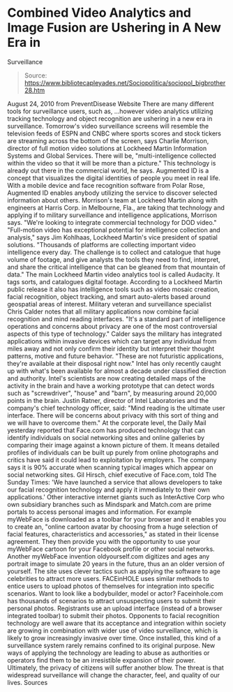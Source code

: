 # Combined Video Analytics and Image Fusion are Ushering in A New Era in 
Surveillance

> Source: https://www.bibliotecapleyades.net/Sociopolitica/sociopol_bigbrother28.htm

August 24, 2010
from
PreventDisease Website
There are many different tools for surveillance users, such as,
...however video analytics utilizing tracking technology and object
recognition are ushering in a new era in surveillance.
Tomorrow's video surveillance screens will resemble the television feeds of
ESPN and CNBC where sports scores and stock tickers are streaming across the
bottom of the screen, says Charlie Morrison, director of full motion
video solutions at Lockheed Martin Information Systems and Global Services.
There will be,
"multi-intelligence collected within the
video so that it will be more than a picture."
This technology is already out there in the
commercial world, he says.
Augmented ID is a concept
that visualizes the digital identities of people you meet in real life.
With a mobile device and face
recognition software from Polar Rose,
Augmented ID enables anybody
utilizing the service to discover selected information about others.
Morrison's team at Lockheed Martin along with
engineers at Harris Corp. in Melbourne, Fla., are taking that technology and
applying if to military surveillance and intelligence applications, Morrison
says.
"We're looking to integrate commercial
technology for DOD video."
"Full-motion video has exceptional potential for intelligence collection
and analysis," says Jim Kohlhaas, Lockheed Martin's vice president of
spatial solutions.
"Thousands of platforms are collecting
important video intelligence every day. The challenge is to collect and
catalogue that huge volume of footage, and give analysts the tools they
need to find, interpret, and share the critical intelligence that can be
gleaned from that mountain of data."
The main Lockheed Martin video analytics tool is
called Audacity. It tags sorts, and catalogues digital footage.
According to a Lockheed Martin public release it
also has intelligence tools such as video mosaic creation, facial
recognition, object tracking, and smart auto-alerts based around geospatial
areas of interest.
Military veteran and surveillance specialist Chris Calder notes that
all
military applications now combine facial recognition and mind reading
interfaces.
"It's a standard part of intelligence
operations and concerns about privacy are one of the most controversial
aspects of this type of technology."
Calder says the military has integrated
applications within invasive devices which can target any individual from
miles away and not only confirm their identity but interpret their thought
patterns, motive and future behavior.
"These are not futuristic applications,
they're available at their disposal right now."
Intel has only recently caught up with what's
been available for almost a decade under classified direction and authority.
Intel's scientists are now creating detailed
maps of the activity in the brain and have a working prototype that can
detect words such as "screwdriver", "house" and "barn", by measuring around
20,000 points in the brain.
Justin Ratner, director of Intel Laboratories and the company's chief
technology officer, said:
"Mind reading is the ultimate user
interface. There will be concerns about privacy with this sort of thing
and we will have to overcome them."
At the corporate level, the Daily Mail
yesterday
reported that
Face.com has produced technology that can identify individuals
on social networking sites and online galleries by comparing their image
against a known picture of them.
It means detailed profiles of individuals can be built up purely from online
photographs and critics have said it could lead to exploitation by
employers.
The company says it is 90% accurate when scanning typical images which
appear on social networking sites.
Gil Hirsch, chief executive of Face.com, told The Sunday Times:
'We have launched a service that allows
developers to take our facial recognition technology and apply it
immediately to their own applications.'
Other interactive internet giants such as
InterActive Corp who own subsidiary branches such as
Mindspark and
Match.com
are prime portals to access personal images and information.
For example
myWebFace is downloaded as a toolbar
for your browser and it enables you to create an,
"online cartoon avatar by choosing from a
huge selection of facial features, characteristics and accessories," as
stated in their license agreement.
They then provide you with the opportunity to
use your myWebFace cartoon for your Facebook profile or other social
networks.
Another myWebFace invention
oldyourself.com digitizes and ages any portrait
image to simulate 20 years in the future, thus an an older version of
yourself. The site uses clever tactics such as applying the software to age
celebrities to attract more users.
FACEinHOLE uses similar methods to entice users to upload photos of
themselves for integration into specific scenarios.
Want to look like a bodybuilder, model or actor?
Faceinhole.com has thousands of scenarios to attract unsuspecting users to
submit their personal photos. Registrants use an upload interface (instead
of a browser integrated toolbar) to submit their photos.
Opponents to facial recognition technology are well aware that its
acceptance and integration within society are growing in combination with
wider use of video surveillance, which is likely to grow increasingly
invasive over time.
Once installed, this kind of a surveillance
system rarely remains confined to its original purpose. New ways of applying
the technology are leading to abuse as authorities or operators find them to
be an irresistible expansion of their power.
Ultimately, the privacy of
citizens will suffer another blow.
The threat is that widespread surveillance will
change the character, feel, and quality of our lives.
Sources
